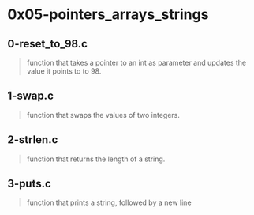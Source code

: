 # 0x05-pointers_arrays_strings

## 0-reset_to_98.c
> function that takes a pointer to an int as parameter and updates the value it points to to 98.

## 1-swap.c
> function that swaps the values of two integers.

## 2-strlen.c
> function that returns the length of a string.

## 3-puts.c
> function that prints a string, followed by a new line
